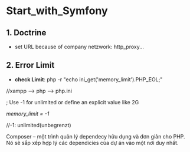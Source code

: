 # Start_with_Symfony
## 1. Doctrine
- set URL because of company netzwork:
http_proxy...
## 2. Error Limit
- **check Limit**: 
php -r "echo ini_get('memory_limit').PHP_EOL;" 

//xampp --> php --> php.ini 

; Use -1 for unlimited or define an explicit value like 2G 

*memory_limit = -1*

//-1: unlimited(unbegrenzt) 

Composer – một trình quản lý dependecy hữu dụng và đơn giản cho PHP. Nó sẽ sắp xếp hợp lý các dependicies của dự án vào một nơi duy nhất.

